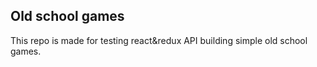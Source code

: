 ## Old school games

This repo is made for testing react&redux API building simple old school games.
